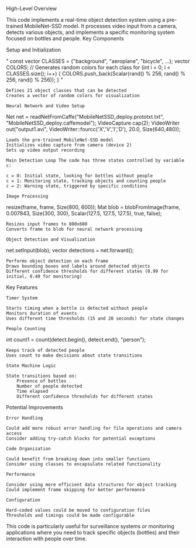High-Level Overview

This code implements a real-time object detection system using a pre-trained MobileNet-SSD model. It processes video input from a camera, detects various objects, and implements a specific monitoring system focused on bottles and people.
Key Components

Setup and Initialization

" const vector<string> CLASSES = {"background", "aeroplane", "bicycle", ...};
vector<Scalar> COLORS;
// Generates random colors for each class
for (int i = 0; i < CLASSES.size(); i++) 
{
    COLORS.push_back(Scalar(rand() % 256, rand() % 256, rand() % 256));
} "

    Defines 21 object classes that can be detected
    Creates a vector of random colors for visualization

    Neural Network and Video Setup

Net net = readNetFromCaffe("MobileNetSSD_deploy.prototxt.txt", "MobileNetSSD_deploy.caffemodel");
VideoCapture cap(2);
VideoWriter out("output1.avi", VideoWriter::fourcc('X','V','I','D'), 20.0, Size(640,480));

    Loads the pre-trained MobileNet-SSD model
    Initializes video capture from camera (device 2)
    Sets up video output recording

    Main Detection Loop The code has three states controlled by variable c:

    c = 0: Initial state, looking for bottles without people
    c = 1: Monitoring state, tracking objects and counting people
    c = 2: Warning state, triggered by specific conditions

    Image Processing

resize(frame, frame, Size(800, 600));
Mat blob = blobFromImage(frame, 0.007843, Size(300, 300), 
                        Scalar(127.5, 127.5, 127.5), true, false);

    Resizes input frames to 800x600
    Converts frame to blob for neural network processing

    Object Detection and Visualization

net.setInput(blob);
vector<Mat> detections = net.forward();

    Performs object detection on each frame
    Draws bounding boxes and labels around detected objects
    Different confidence thresholds for different states (0.99 for initial, 0.40 for monitoring)

Key Features

    Timer System

    Starts timing when a bottle is detected without people
    Monitors duration of events
    Uses different time thresholds (15 and 20 seconds) for state changes

    People Counting

int count1 = count(detect.begin(), detect.end(), "person");

    Keeps track of detected people
    Uses count to make decisions about state transitions

    State Machine Logic

    State transitions based on:
        Presence of bottles
        Number of people detected
        Time elapsed
        Different confidence thresholds for different states

Potential Improvements

    Error Handling

    Could add more robust error handling for file operations and camera access
    Consider adding try-catch blocks for potential exceptions

    Code Organization

    Could benefit from breaking down into smaller functions
    Consider using classes to encapsulate related functionality

    Performance

    Consider using more efficient data structures for object tracking
    Could implement frame skipping for better performance

    Configuration

    Hard-coded values could be moved to configuration files
    Thresholds and timings could be made configurable

This code is particularly useful for surveillance systems or monitoring applications where you need to track specific objects (bottles) and their interaction with people over time.
